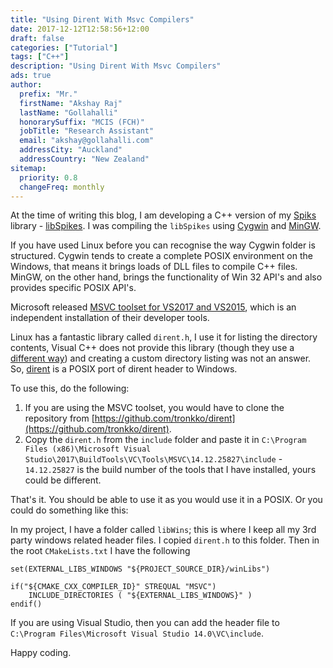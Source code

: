 ```yaml
---
title: "Using Dirent With Msvc Compilers"
date: 2017-12-12T12:58:56+12:00
draft: false
categories: ["Tutorial"]
tags: ["C++"]
description: "Using Dirent With Msvc Compilers"
ads: true
author:
  prefix: "Mr."
  firstName: "Akshay Raj"
  lastName: "Gollahalli"
  honorarySuffix: "MCIS (FCH)"
  jobTitle: "Research Assistant"
  email: "akshay@gollahalli.com"
  addressCity: "Auckland"
  addressCountry: "New Zealand"
sitemap:
  priority: 0.8
  changeFreq: monthly
---
```


At the time of writing this blog, I am developing a C++ version of my [Spiks](https://github.com/akshaybabloo/Spikes) library - [libSpikes](https://github.com/akshaybabloo/libSpikes). I was compiling the `libSpikes` using [Cygwin](https://www.cygwin.com/) and [MinGW](http://www.mingw.org/).

If you have used Linux before you can recognise the way Cygwin folder is structured. Cygwin tends to create a complete POSIX environment on the Windows, that means it brings loads of DLL files to compile C++ files. MinGW, on the other hand, brings the functionality of Win 32 API's and also provides specific POSIX API's.

Microsoft released [MSVC toolset for VS2017 and VS2015](https://blogs.msdn.microsoft.com/vcblog/2017/11/02/visual-studio-build-tools-now-include-the-vs2017-and-vs2015-msvc-toolsets/?utm_source=vs_developer_news&utm_medium=referral), which is an independent installation of their developer tools.

Linux has a fantastic library called `dirent.h`, I use it for listing the directory contents, Visual C++ does not provide this library (though they use a [different way](https://msdn.microsoft.com/en-us/library/windows/desktop/aa365200(v=vs.85).aspx)) and creating a custom directory listing was not an answer. So, [dirent](https://github.com/tronkko/dirent) is a POSIX port of dirent header to Windows.

To use this, do the following:

<!--adsense-->

1. If you are using the MSVC toolset, you would have to clone the repository from [https://github.com/tronkko/dirent](https://github.com/tronkko/dirent).
2. Copy the `dirent.h` from the `include` folder and paste it in `C:\Program Files (x86)\Microsoft Visual Studio\2017\BuildTools\VC\Tools\MSVC\14.12.25827\include` - `14.12.25827` is the build number of the tools that I have installed, yours could be different.

That's it. You should be able to use it as you would use it in a POSIX. Or you could do something like this:

In my project, I have a folder called `libWins`; this is where I keep all my 3rd party windows related header files. I copied `dirent.h` to this folder.  Then in the root `CMakeLists.txt` I have the following

```
set(EXTERNAL_LIBS_WINDOWS "${PROJECT_SOURCE_DIR}/winLibs")

if("${CMAKE_CXX_COMPILER_ID}" STREQUAL "MSVC")
    INCLUDE_DIRECTORIES ( "${EXTERNAL_LIBS_WINDOWS}" )
endif()
```

If you are using Visual Studio, then you can add the header file to `C:\Program Files\Microsoft Visual Studio 14.0\VC\include`.

Happy coding.